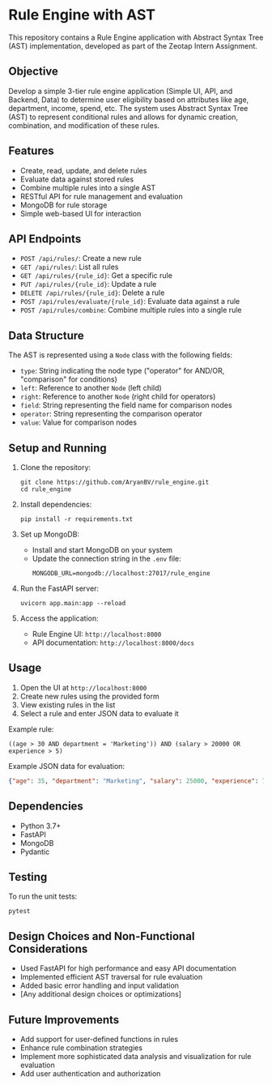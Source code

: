 # Rule Engine with AST

This repository contains a Rule Engine application with Abstract Syntax Tree (AST) implementation, developed as part of the Zeotap Intern Assignment.

## Objective

Develop a simple 3-tier rule engine application (Simple UI, API, and Backend, Data) to determine user eligibility based on attributes like age, department, income, spend, etc. The system uses Abstract Syntax Tree (AST) to represent conditional rules and allows for dynamic creation, combination, and modification of these rules.

## Features

- Create, read, update, and delete rules
- Evaluate data against stored rules
- Combine multiple rules into a single AST
- RESTful API for rule management and evaluation
- MongoDB for rule storage
- Simple web-based UI for interaction

## API Endpoints

- `POST /api/rules/`: Create a new rule
- `GET /api/rules/`: List all rules
- `GET /api/rules/{rule_id}`: Get a specific rule
- `PUT /api/rules/{rule_id}`: Update a rule
- `DELETE /api/rules/{rule_id}`: Delete a rule
- `POST /api/rules/evaluate/{rule_id}`: Evaluate data against a rule
- `POST /api/rules/combine`: Combine multiple rules into a single rule

## Data Structure

The AST is represented using a `Node` class with the following fields:
- `type`: String indicating the node type ("operator" for AND/OR, "comparison" for conditions)
- `left`: Reference to another `Node` (left child)
- `right`: Reference to another `Node` (right child for operators)
- `field`: String representing the field name for comparison nodes
- `operator`: String representing the comparison operator
- `value`: Value for comparison nodes

## Setup and Running

1. Clone the repository:
   ```
   git clone https://github.com/AryanBV/rule_engine.git
   cd rule_engine
   ```

2. Install dependencies:
   ```
   pip install -r requirements.txt
   ```

3. Set up MongoDB:
   - Install and start MongoDB on your system
   - Update the connection string in the `.env` file:
     ```
     MONGODB_URL=mongodb://localhost:27017/rule_engine
     ```

4. Run the FastAPI server:
   ```
   uvicorn app.main:app --reload
   ```

5. Access the application:
   - Rule Engine UI: `http://localhost:8000`
   - API documentation: `http://localhost:8000/docs`

## Usage

1. Open the UI at `http://localhost:8000`
2. Create new rules using the provided form
3. View existing rules in the list
4. Select a rule and enter JSON data to evaluate it

Example rule:
```
((age > 30 AND department = 'Marketing')) AND (salary > 20000 OR experience > 5)
```

Example JSON data for evaluation:
```json
{"age": 35, "department": "Marketing", "salary": 25000, "experience": 7}
```

## Dependencies

- Python 3.7+
- FastAPI
- MongoDB
- Pydantic

## Testing

To run the unit tests:
```
pytest
```

## Design Choices and Non-Functional Considerations

- Used FastAPI for high performance and easy API documentation
- Implemented efficient AST traversal for rule evaluation
- Added basic error handling and input validation
- [Any additional design choices or optimizations]

## Future Improvements

- Add support for user-defined functions in rules
- Enhance rule combination strategies
- Implement more sophisticated data analysis and visualization for rule evaluation
- Add user authentication and authorization

